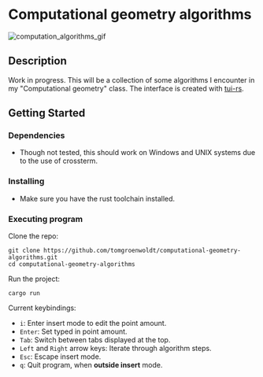 # Computational geometry algorithms

![computation_algorithms_gif](https://s3.gifyu.com/images/readme.gif)

## Description

Work in progress. This will be a collection of some algorithms I encounter in my "Computational geometry"
class. The interface is created with [tui-rs](https://github.com/fdehau/tui-rs).

## Getting Started

### Dependencies

* Though not tested, this should work on Windows and UNIX systems due to the use of crossterm.

### Installing

* Make sure you have the rust toolchain installed.

### Executing program

Clone the repo:
```
git clone https://github.com/tomgroenwoldt/computational-geometry-algorithms.git
cd computational-geometry-algorithms
```

Run the project:
```
cargo run
```

Current keybindings:

* `i`: Enter insert mode to edit the point amount.
* `Enter`: Set typed in point amount.
* `Tab`: Switch between tabs displayed at the top.
* `Left` and `Right` arrow keys: Iterate through algorithm steps.
* `Esc`: Escape insert mode.
* `q`: Quit program, when **outside insert** mode.
